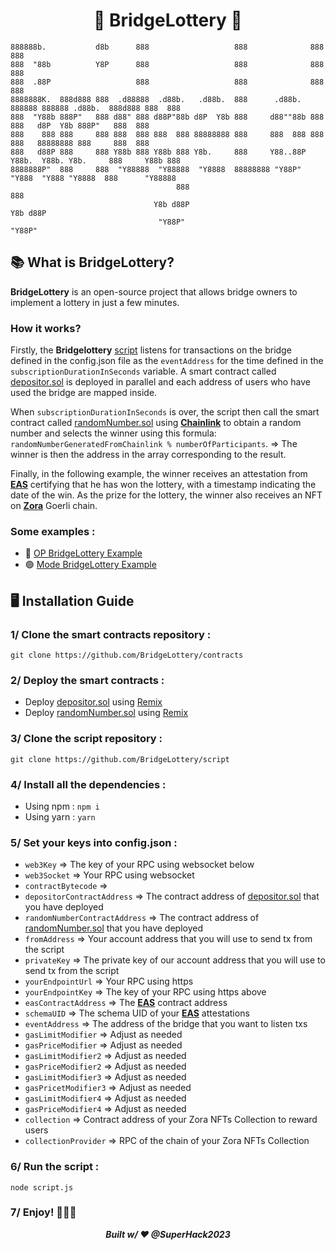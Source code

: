 # <div align="center">🎈 BridgeLottery 🎈</div>

```
888888b.           d8b      888                   888              888    888                             
888  "88b          Y8P      888                   888              888    888                             
888  .88P                   888                   888              888    888                             
8888888K.  888d888 888  .d88888  .d88b.   .d88b.  888      .d88b.  888888 888888 .d88b.  888d888 888  888 
888  "Y88b 888P"   888 d88" 888 d88P"88b d8P  Y8b 888     d88""88b 888    888   d8P  Y8b 888P"   888  888 
888    888 888     888 888  888 888  888 88888888 888     888  888 888    888   88888888 888     888  888 
888   d88P 888     888 Y88b 888 Y88b 888 Y8b.     888     Y88..88P Y88b.  Y88b. Y8b.     888     Y88b 888 
8888888P"  888     888  "Y88888  "Y88888  "Y8888  88888888 "Y88P"   "Y888  "Y888 "Y8888  888      "Y88888 
                                     888                                                              888 
                                Y8b d88P                                                         Y8b d88P 
                                 "Y88P"                                                           "Y88P"  
```
## 📚 What is BridgeLottery?

**BridgeLottery** is an open-source project that allows bridge owners to implement a lottery in just a few minutes.

### How it works?

Firstly, the **Bridgelottery** [script](https://github.com/BridgeLottery/script) listens for transactions on the bridge defined in the config.json file as the ```eventAddress``` for the time defined in the ```subscriptionDurationInSeconds``` variable. A smart contract called [depositor.sol](https://github.com/BridgeLottery/contracts) is deployed in parallel and each address of users who have used the bridge are mapped inside.

When ```subscriptionDurationInSeconds``` is over, the script then call the smart contract called [randomNumber.sol](https://github.com/BridgeLottery/contracts) using **[Chainlink](https://chain.link/)** to obtain a random number and selects the winner using this formula: ```randomNumberGeneratedFromChainlink % numberOfParticipants```. => The winner is then the address in the array corresponding to the result.

Finally, in the following example, the winner receives an attestation from **[EAS](https://attest.sh/)** certifying that he has won the lottery, with a timestamp indicating the date of the win. As the prize for the lottery, the winner also receives an NFT on **[Zora](https://zora.co/)** Goerli chain.

### Some examples :

- 🔴 [OP BridgeLottery Example](https://github.com/BridgeLottery/OPbridge_example)
- 🟢 [Mode BridgeLottery Example](https://github.com/BridgeLottery/MODEbridge_example)

## 🖥️ Installation Guide

### 1/ Clone the smart contracts repository :

```git clone https://github.com/BridgeLottery/contracts```

### 2/ Deploy the smart contracts :

- Deploy [depositor.sol](https://github.com/BridgeLottery/contracts) using [Remix](https://remix.ethereum.org/)
- Deploy [randomNumber.sol](https://github.com/BridgeLottery/contracts) using [Remix](https://remix.ethereum.org/)

### 3/ Clone the script repository :

```git clone https://github.com/BridgeLottery/script```

### 4/ Install all the dependencies :

- Using npm : ```npm i```
- Using yarn : ```yarn```

### 5/ Set your keys into config.json :

- ```web3Key``` => The key of your RPC using websocket below
- ```web3Socket``` => Your RPC using websocket
- ```contractBytecode``` =>
- ```depositorContractAddress``` => The contract address of [depositor.sol](https://github.com/BridgeLottery/contracts) that you have deployed
- ```randomNumberContractAddress``` => The contract address of [randomNumber.sol](https://github.com/BridgeLottery/contracts) that you have deployed
- ```fromAddress``` => Your account address that you will use to send tx from the script
- ```privateKey``` => The private key of our account address that you will use to send tx from the script
- ```yourEndpointUrl``` => Your RPC using https
- ```yourEndpointKey``` => The key of your RPC using https above
- ```easContractAddress``` => The **[EAS](https://attest.sh/)** contract address
- ```schemaUID``` => The schema UID of your **[EAS](https://attest.sh/)** attestations
- ```eventAddress``` => The address of the bridge that you want to listen txs
- ```gasLimitModifier``` => Adjust as needed
- ```gasPriceModifier``` => Adjust as needed
- ```gasLimitModifier2``` => Adjust as needed
- ```gasPriceModifier2``` => Adjust as needed
- ```gasLimitModifier3``` => Adjust as needed
- ```gasPricetModifier3``` => Adjust as needed
- ```gasLimitModifier4``` => Adjust as needed
- ```gasPriceModifier4``` => Adjust as needed
- ```collection``` => Contract address of your Zora NFTs Collection to reward users
- ```collectionProvider``` => RPC of the chain of your Zora NFTs Collection

### 6/ Run the script :

```node script.js```

### 7/ Enjoy! 🎈🎈🎈

***<div align="center">Built w/ ❤️ @SuperHack2023</div>***
